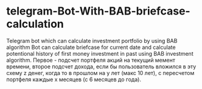 # telegram-Bot-With-BAB-briefcase-calculation
Telegram bot which can calculate investment portfolio by using BAB algorithm
Bot can calculate briefcase for current date and calculate potentional history of first money investment in past using BAB investment algorithm.
Первое - подсчет портфеля акций на текущий мемент времени, второе подсчет дохода, если бы пользователь вложился в эту схему z денег, когда то в прошлом на y лет (макс 10 лет), с пересчетом портфеля каждые x месяцев (с 6 месяцев до года).
